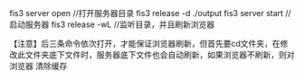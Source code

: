 
fis3 server open //打开服务器目录 fis3 release -d ./output fis3 server start //启动服务器 fis3 release -wL //监听目录，并且刷新浏览器

【注意】后三条命令依次打开，才能保证浏览器刷新，但首先要cd文件夹，在修改此文件夹底下文件时，服务器底下文件也会自动刷新，如果浏览器不刷新，则对浏览器 清除缓存

